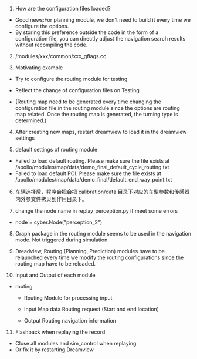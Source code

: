 1. How are the configuration files loaded?
- Good news:For planning module, we don't need to build it every time we configure the options.
- By storing this preference outside the code in the form of a configuration file, you can directly adjust the navigation search results without recompiling the code.


2. /modules/xxx/common/xxx_gflags.cc


3. Motivating example
- Try to configure the routing module for testing
- Reflect the change of configuration files on Testing

- (Routing map need to be generated every time changing the configuration file in the routing module since the options are routing map related. Once the routing map is generated, the turning type is determined.)


4. After creating new maps, restart dreamview to load it in the dreamview settings

5. default settings of routing module
- Failed to load default routing. Please make sure the file exists at /apollo/modules/map/data/demo_final_default_cycle_routing.txt
- Failed to load default POI. Please make sure the file exists at /apollo/modules/map/data/demo_final/default_end_way_point.txt

6. 车辆选择后，程序会把会把 calibration/data 目录下对应的车型参数和传感器内外参文件拷贝到作用目录下。

7. change the node name in replay_perception.py if meet some errors
- node = cyber.Node("perception_2")

8. Graph package in the routing module seems to be used in the navigation mode. Not triggered during simulation.

9. Dreadview, Routing (Planning, Prediction) modules have to be relaunched every time we modify the routing configurations since the routing map have to be reloaded.

10. Input and Output of each module
- routing
  - Routing Module for processing input

  - Input
      Map data
      Routing request (Start and end location)

  - Output
      Routing navigation information
11. Flashback when replaying the record
- Close all modules and sim_control when replaying
- Or fix it by restarting Dreamview

